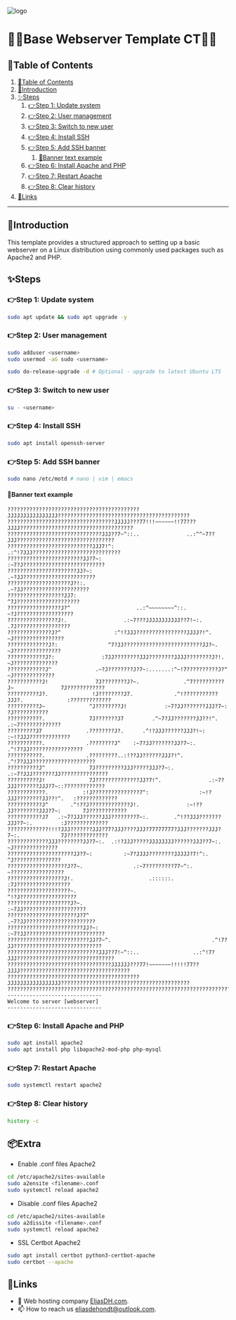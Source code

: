 ![logo](https://eliasdh.com/assets/media/images/logo-github.png)
# 💙🤍Base Webserver Template CT🤍💙

## 📘Table of Contents

1. [📘Table of Contents](#📘table-of-contents)
2. [🖖Introduction](#🖖introduction)
3. [✨Steps](#✨steps)
    1. [👉Step 1: Update system](#👉step-1-update-system)
    2. [👉Step 2: User management](#👉step-2-user-management)
    3. [👉Step 3: Switch to new user](#👉step-3-switch-to-new-user)
    4. [👉Step 4: Install SSH](#👉step-4-install-ssh)
    5. [👉Step 5: Add SSH banner](#👉step-5-add-ssh-banner)
        1. [🍳Banner text example](#🍳banner-text-example)
    6. [👉Step 6: Install Apache and PHP](#👉step-6-install-apache-and-php)
    7. [👉Step 7: Restart Apache](#👉step-7-restart-apache)
    8. [👉Step 8: Clear history](#👉step-8-clear-history)
4. [🔗Links](#🔗links)

---

## 🖖Introduction

This template provides a structured approach to setting up a basic webserver on a Linux distribution using commonly used packages such as Apache2 and PHP.

## ✨Steps

### 👉Step 1: Update system
```bash
sudo apt update && sudo apt upgrade -y
```

### 👉Step 2: User management
```bash
sudo adduser <username>
sudo usermod -aG sudo <username>

sudo do-release-upgrade -d # Optional - upgrade to latest Ubuntu LTS
```

### 👉Step 3: Switch to new user
```bash
su - <username>
```

### 👉Step 4: Install SSH
```bash
sudo apt install openssh-server
```

### 👉Step 5: Add SSH banner
```bash
sudo nano /etc/motd # nano | vim | emacs
```
#### 🍳Banner text example
```text
??????????????????????????????????????????JJJJJJJJJJJJJJJJ??????????????????????????????????????????
??????????????????????????????????JJJJJ???77!!!~~~~~~!!77???JJJJ????????????????????????????????????
??????????????????????????????JJJ??7~^::..               ..:^^~7??JJJ???????????????????????????????
???????????????????????????JJJ7!^:                              .:^!7JJJ????????????????????????????
????????????????????????JJ?7~:                                       :~7?J??????????????????????????
??????????????????????JJ?~:                                             .~?JJ???????????????????????
????????????????????J?!:.                                                 .~?JJ?????????????????????
??????????????????JJ7:                                                       ^7J????????????????????
?????????????????J?^                     ..:^~~~~~~~~^::.                      ~?J??????????????????
????????????????J!.                  .:~7???JJJJJJJJJJJ??7!~:.                  .7J?????????????????
??????????????J?^                 :^!?JJJ????????????????JJJJ?!^.                 ~J????????????????
?????????????J?:                ^7?JJ?????????????????????????JJ?~.                ~J???????????????
????????????J?:               :7JJ????????JJJ????????JJJJ????????J?!.               ~J??????????????
????????????J^              .~?J????????J?7~:.......:^~!7??????????J?^               ~J?????????????
???????????J!               7J????????J?~.              .^7??????????J~               7J????????????
??????????J?.              !J????????J7.             .^!???????????JJJ?.              :?????????????
??????????J~              ^J????????J!            :~7?JJ???????JJJ?7~:                 ?J???????????
???????????.              7J???????J7         .^~7?JJ???????JJ??!^.                .:~7?????????????
?????????J7              .????????J?.      .^!?JJJ??????JJJ?!~:                 :~!?JJJ?????????????
???????????.             .????????J^    :~7?JJ???????JJ?7~:.                .^!7?JJ?????????????????
???????????.             .?????????..:!??JJ??????JJJ?!^.                .^!7?JJJ????????????????????
??????????J^              7J?????????JJJ?????JJJ?7~:.               .:~7?JJJ???????JJ???????????????
??????????J!              7J??????????????JJ?7!^.               .:~7?JJJ???????JJJ?7~::?????????????
????????????.           :!J???????????????7^:                :~!?JJJ????????JJ??!^.   :?????????????
???????????J^       .^!??J?????????????J!.               :~!??JJ????????JJJ?7~:       7J????????????
???????????J7   .:~7?JJJ??????JJJ????????7~:.        .^!??JJJ???????JJJ?7~:.         :J?????????????
?????????????!!!?JJJ???????JJJ?77?JJJ????JJJ?77777777?JJJ???????JJJ?7~:.             7J?????????????
?????????????JJJ????????JJ?7~:.  .:!?JJJ?????JJJJJJJJ??????JJJ??7~:.                ~J??????????????
?????????????????????JJ?7~:          :~7?JJJJ????????JJJJJ?7!^:.                   ^J???????????????
???????????????????J?7~.                .:~7?????????77~^:.                       ~?????????????????
??????????????????J!.                        .::::::.                           :7J?????????????????
????????????????????~.                                                        ^!?J??????????????????
????????????????????J?~.                                                   :~7JJ????????????????????
??????????????????????J?7^                                              .~7?JJ??????????????????????
????????????????????????JJ?~:                                        :~7?JJ?????????????????????????
??????????????????????????JJ?7~^.                                .^!7?JJ????????????????????????????
?????????????????????????????JJJ??7!~^::..                 ..:^!7?JJJ???????????????????????????????
?????????????????????????????????JJJJJJ???77!~~~~~~~!!!!!77??JJJJ???????????????????????????????????
??????????????????????????????????????????JJJJJJJJJJJJJJJJJ?????????????????????????????????????????
????????????????????????????????????????????????????????????????????????????????????????????????????
------------------------------
Welcome to server [webserver]
------------------------------
```

### 👉Step 6: Install Apache and PHP
```bash
sudo apt install apache2
sudo apt install php libapache2-mod-php php-mysql
```

### 👉Step 7: Restart Apache
```bash
sudo systemctl restart apache2
```

### 👉Step 8: Clear history
```bash
history -c
```

## 📦Extra

- Enable .conf files Apache2
```bash
cd /etc/apache2/sites-available
sudo a2ensite <filename>.conf
sudo systemctl reload apache2
```

- Disable .conf files Apache2
```bash
cd /etc/apache2/sites-available
sudo a2dissite <filename>.conf
sudo systemctl reload apache2
```

- SSL Certbot Apache2
```bash
sudo apt install certbot python3-certbot-apache
sudo certbot --apache
```


## 🔗Links
- 👯 Web hosting company [EliasDH.com](https://eliasdh.com).
- 📫 How to reach us eliasdehondt@outlook.com.